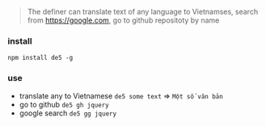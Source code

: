 >The definer can translate text of any language to Vietnamses, search from https://google.com, go to github repositoty by name

### install
`npm install de5 -g`

### use
- translate any to Vietnamese
    `de5 some text` => `Một số văn bản`
- go to github `de5 gh jquery`
- google search `de5 gg jquery`